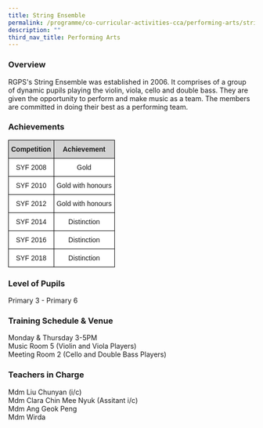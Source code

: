 ```yaml
---
title: String Ensemble
permalink: /programme/co-curricular-activities-cca/performing-arts/string-ensemble/
description: ""
third_nav_title: Performing Arts
---
```

### Overview

RGPS's String Ensemble was established in 2006. It comprises of a group of dynamic pupils playing the violin, viola, cello and double bass. They are given the opportunity to perform and make music as a team. The members are committed in doing their best as a performing team.

### Achievements

<style type="text/css">
.tg  {border-collapse:collapse;border-spacing:0;}
.tg td{border-color:black;border-style:solid;border-width:1px;font-family:Arial, sans-serif;font-size:14px;
  overflow:hidden;padding:10px 5px;word-break:normal;}
.tg th{border-color:black;border-style:solid;border-width:1px;font-family:Arial, sans-serif;font-size:14px;
  font-weight:normal;overflow:hidden;padding:10px 5px;word-break:normal;}
.tg .tg-n348{background-color:#D3D3D3;font-weight:bold;text-align:center;vertical-align:top}
.tg .tg-f4yw{background-color:#FFF;text-align:center;vertical-align:middle}
</style>
<table class="tg">
<thead>
  <tr>
    <th class="tg-n348">Competition</th>
    <th class="tg-n348">Achievement</th>
  </tr>
</thead>
<tbody>
  <tr>
    <td class="tg-f4yw"><span style="background-color:white">SYF 2008</span></td>
    <td class="tg-f4yw"><span style="background-color:white">Gold</span></td>
  </tr>
  <tr>
    <td class="tg-f4yw"><span style="background-color:white">SYF 2010</span></td>
    <td class="tg-f4yw"><span style="background-color:white">Gold with honours</span></td>
  </tr>
  <tr>
    <td class="tg-f4yw"><span style="background-color:white">SYF 2012</span></td>
    <td class="tg-f4yw"><span style="background-color:white">Gold with honours</span></td>
  </tr>
  <tr>
    <td class="tg-f4yw"><span style="background-color:white">SYF 2014</span></td>
    <td class="tg-f4yw"><span style="background-color:white">Distinction</span></td>
  </tr>
  <tr>
    <td class="tg-f4yw"><span style="background-color:white">SYF 2016</span></td>
    <td class="tg-f4yw"><span style="background-color:white">Distinction</span></td>
  </tr>
  <tr>
    <td class="tg-f4yw"><span style="background-color:white">SYF 2018</span></td>
    <td class="tg-f4yw"><span style="background-color:white">Distinction</span></td>
  </tr>
</tbody>
</table>

### Level of Pupils

Primary 3 - Primary 6

  

### Training Schedule & Venue

Monday & Thursday 3-5PM  <br>
Music Room 5 (Violin and Viola Players) <br>
Meeting Room 2 (Cello and Double Bass Players)

  

### **Teachers in Charge**

Mdm Liu Chunyan (i/c) <br>
Mdm Clara Chin Mee Nyuk (Assitant i/c) <br>
Mdm Ang Geok Peng <br>
Mdm Wirda